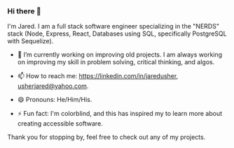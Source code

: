 ### Hi there 👋

I'm Jared. I am a full stack software engineer specializing in the "NERDS" stack (Node, Express, React, Databases using SQL, specifically PostgreSQL with Sequelize). 

- 🔭 I’m currently working on improving old projects. I am always working on improving my skill in problem solving, critical thinking, and algos.

- 📫 How to reach me: https://linkedin.com/in/jaredusher, usherjared@yahoo.com.

- 😄 Pronouns: He/Him/His.

- ⚡ Fun fact: I'm colorblind, and this has inspired my to learn more about creating accessible software. 

Thank you for stopping by, feel free to check out any of my projects. 
